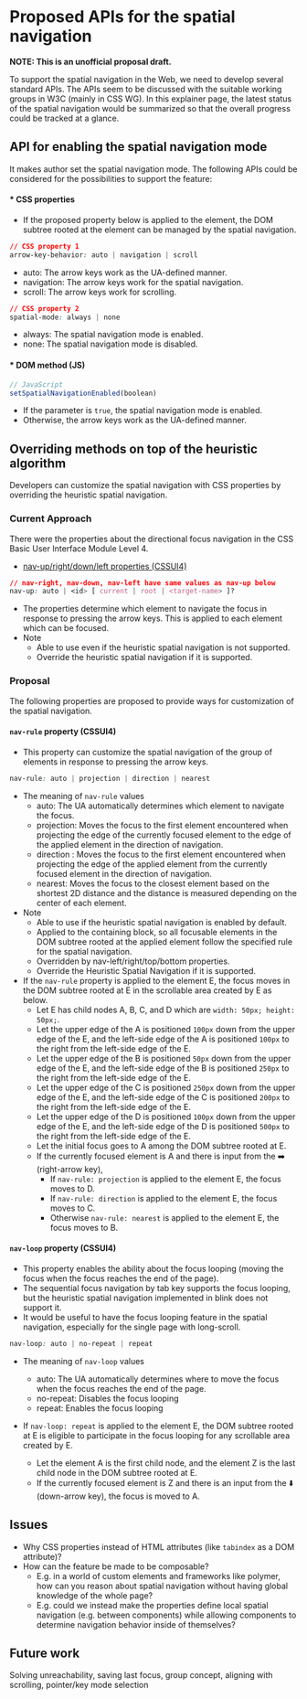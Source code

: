 # Proposed APIs for the spatial navigation
<b>NOTE: This is an unofficial proposal draft.</b>

To support the spatial navigation in the Web, we need to develop several standard APIs. The APIs seem to be discussed with the suitable working groups in W3C (mainly in CSS WG). In this explainer page, the latest status of the spatial navigation would be summarized so that the overall progress could be tracked at a glance.

## API for enabling the spatial navigation mode
It makes author set the spatial navigation mode. The following APIs could be considered for the possibilities to support the feature:

#### * CSS properties
- If the proposed property below is applied to the element, the DOM subtree rooted at the element can be managed by the spatial navigation.
```css
// CSS property 1
arrow-key-behavior: auto | navigation | scroll
```
- auto: The arrow keys work as the UA-defined manner.
- navigation: The arrow keys work for the spatial navigation.
- scroll: The arrow keys work for scrolling.
```css
// CSS property 2
spatial-mode: always | none
```
- always: The spatial navigation mode is enabled.
- none: The spatial navigation mode is disabled.

#### * DOM method (JS)
```javascript
// JavaScript
setSpatialNavigationEnabled(boolean)
```
- If the parameter is `true`, the spatial navigation mode is enabled.
- Otherwise, the arrow keys work as the UA-defined manner.
  
## Overriding methods on top of the heuristic algorithm
Developers can customize the spatial navigation with CSS properties by overriding the heuristic spatial navigation.

### Current Approach
There were the properties about the directional focus navigation in the CSS Basic User Interface Module Level 4.
- [nav-up/right/down/left properties (CSSUI4)](https://drafts.csswg.org/css-ui-4/#nav-dir)
```css
// nav-right, nav-down, nav-left have same values as nav-up below
nav-up: auto | <id> [ current | root | <target-name> ]?
```  
- The properties determine which element to navigate the focus in response to pressing the arrow keys. This is applied to each element which can be focused.
- Note
  - Able to use even if the heuristic spatial navigation is not supported.
  - Override the heuristic spatial navigation if it is supported.

### Proposal
The following properties are proposed to provide ways for customization of the spatial navigation.

#### `nav-rule` property (CSSUI4)
- This property can customize the spatial navigation of the group of elements in response to pressing the arrow keys.
```css
nav-rule: auto | projection | direction | nearest
```
- The meaning of `nav-rule` values
  - auto: The UA automatically determines which element to navigate the focus.
  - projection: Moves the focus to the first element encountered when projecting the edge of the currently focused element to the edge of the applied element in the direction of navigation.
  - direction : Moves the focus to the first element encountered when projecting the edge of the applied element from the currently focused element in the direction of navigation.
  - nearest: Moves the focus to the closest element based on the shortest 2D distance and the distance is measured depending on the center of each element.
- Note  
  - Able to use if the heuristic spatial navigation is enabled by default.
  - Applied to the containing block, so all focusable elements in the DOM subtree rooted at the applied element follow the specified rule for the spatial navigation.
  - Overridden by nav-left/right/top/bottom properties.
  - Override the Heuristic Spatial Navigation if it is supported.
- If the `nav-rule` property is applied to the element E, the focus moves in the DOM subtree rooted at E in the scrollable area created by E as below.
    - Let E has child nodes A, B, C, and D which are `width: 50px; height: 50px;`.
    - Let the upper edge of the A is positioned `100px` down from the upper edge of the E, and the left-side edge of the A is positioned `100px` to the right from the left-side edge of the E.
    - Let the upper edge of the B is positioned `50px` down from the upper edge of the E, and the left-side edge of the B is positioned `250px` to the right from the left-side edge of the E.
    - Let the upper edge of the C is positioned `250px` down from the upper edge of the E, and the left-side edge of the C is positioned `200px` to the right from the left-side edge of the E.
    - Let the upper edge of the D is positioned `100px` down from the upper edge of the E, and the left-side edge of the D is positioned `500px` to the right from the left-side edge of the E.
    - Let the initial focus goes to A among the DOM subtree rooted at E.
    - If the currently focused element is A and there is input from the :arrow_right: (right-arrow key),
      - If `nav-rule: projection` is applied to the element E, the focus moves to D.
      - If `nav-rule: direction` is applied to the element E, the focus moves to C.
      - Otherwise `nav-rule: nearest` is applied to the element E, the focus moves to B.
      
#### `nav-loop` property (CSSUI4)
- This property enables the ability about the focus looping (moving the focus when the focus reaches the end of the page).
- The sequential focus navigation by tab key supports the focus looping, but the heuristic spatial navigation implemented in blink does not support it.
- It would be useful to have the focus looping feature in the spatial navigation, especially for the single page with long-scroll. 
```css
nav-loop: auto | no-repeat | repeat
```
- The meaning of `nav-loop` values
  - auto: The UA automatically determines where to move the focus when the focus reaches the end of the page.
  - no-repeat: Disables the focus looping
  - repeat: Enables the focus looping

- If `nav-loop: repeat` is applied to the element E, the DOM subtree rooted at E is eligible to participate in the focus looping for any scrollable area created by E.
  - Let the element A is the first child node, and the element Z is the last child node in the DOM subtree rooted at E.
  - If the currently focused element is Z and there is an input from the :arrow_down: (down-arrow key), the focus is moved to A.

## Issues
- Why CSS properties instead of HTML attributes (like `tabindex` as a DOM attribute)?
- How can the feature be made to be composable?
  - E.g. in a world of custom elements and frameworks like polymer, how can you reason about spatial navigation without having global knowledge of the whole page?
  - E.g. could we instead make the properties define local spatial navigation (e.g. between components) while allowing components to determine navigation behavior inside of themselves?

## Future work
Solving unreachability, saving last focus, group concept, aligning with scrolling, pointer/key mode selection
